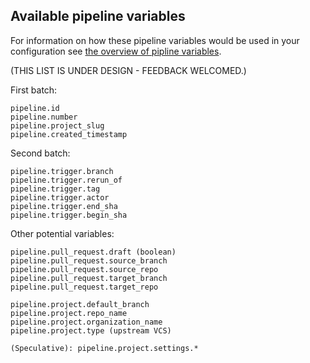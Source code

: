 ## Available pipeline variables

For information on how these pipeline variables would be used in your configuration see [the overview of pipline variables](pipeline_variables_overview.md).


(THIS LIST IS UNDER DESIGN - FEEDBACK WELCOMED.)

First batch:
```
pipeline.id
pipeline.number
pipeline.project_slug
pipeline.created_timestamp
```

Second batch:
```
pipeline.trigger.branch
pipeline.trigger.rerun_of
pipeline.trigger.tag
pipeline.trigger.actor
pipeline.trigger.end_sha
pipeline.trigger.begin_sha
```

Other potential variables:
```
pipeline.pull_request.draft (boolean)
pipeline.pull_request.source_branch
pipeline.pull_request.source_repo
pipeline.pull_request.target_branch
pipeline.pull_request.target_repo

pipeline.project.default_branch
pipeline.project.repo_name
pipeline.project.organization_name
pipeline.project.type (upstream VCS)

(Speculative): pipeline.project.settings.*
```